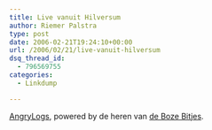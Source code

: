 ```yaml
---
title: Live vanuit Hilversum
author: Riemer Palstra
type: post
date: 2006-02-21T19:24:10+00:00
url: /2006/02/21/live-vanuit-hilversum
dsq_thread_id:
  - 796569755
categories:
  - Linkdump

---
```

[AngryLogs][1], powered by de heren van [de Boze Bitjes][2].

 [1]: http://www.angrylog.nl/
 [2]: http://www.angrybytes.com/
